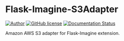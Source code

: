 Flask-Imagine-S3Adapter
============

[![Author](https://img.shields.io/badge/author-Kronas-blue.svg)](https://github.com/kronas)
[![GitHub license](https://img.shields.io/badge/license-MIT-blue.svg)](https://raw.githubusercontent.com/kronas/Flask-Imagine/master/LICENSE)
[![Documentation Status](https://readthedocs.org/projects/flask-imagine/badge/?version=latest)](http://flask-imagine.readthedocs.org/en/latest/?badge=latest)

Amazon AWS S3 adapter for Flask-Imagine extension.
